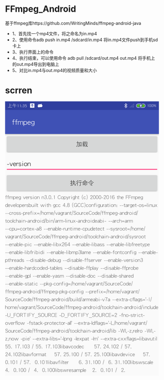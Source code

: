 # FFmpeg_Android
基于ffmpeg库https://github.com/WritingMinds/ffmpeg-android-java

- 1、首先找一个mp4文件，将之命名为in.mp4
- 2、使用命令adb push in.mp4 /sdcard/in.mp4  将in.mp4文件push到手机sd卡上
- 3、执行界面上的命令
- 4、执行结束，可以使用命令 adb pull /sdcard/out.mp4 out.mp4 将手机上的out.mp4导出到电脑上
- 5、对比in.mp4与out.mp4的视频质量和大小

# scrren

![pic](screen/screen.png)
